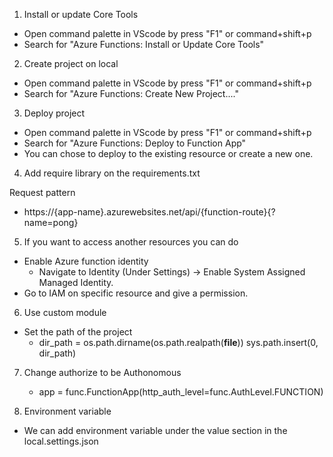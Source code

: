 1. Install or update Core Tools
- Open command palette in VScode by press "F1" or command+shift+p
- Search for "Azure Functions: Install or Update Core Tools"

2. Create project on local
- Open command palette in VScode by press "F1" or command+shift+p
- Search for "Azure Functions: Create New Project...."

3. Deploy project
- Open command palette in VScode by press "F1" or command+shift+p
- Search for "Azure Functions: Deploy to Function App"
- You can chose to deploy to the existing resource or create a new one.

4. Add require library on the requirements.txt

Request pattern
- https://{app-name}.azurewebsites.net/api/{function-route}{?name=pong}

5. If you want to access another resources you can do
- Enable Azure function identity 
    - Navigate to Identity (Under Settings) → Enable System Assigned Managed Identity.
- Go to IAM on specific resource and give a permission.

6. Use custom module
- Set the path of the project
    - dir_path = os.path.dirname(os.path.realpath(__file__))
      sys.path.insert(0, dir_path)

7. Change authorize to be Authonomous
    - app = func.FunctionApp(http_auth_level=func.AuthLevel.FUNCTION)

8. Environment variable
- We can add environment variable under the value section in the local.settings.json